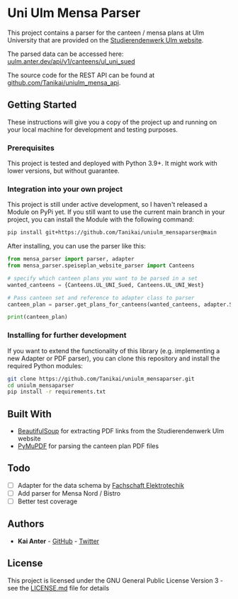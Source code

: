 # Uni Ulm Mensa Parser

This project contains a parser for the canteen / mensa plans at
Ulm University that are provided on the
[Studierendenwerk Ulm website](https://studierendenwerk-ulm.de/essen-trinken/speiseplaene/).

The parsed data can be accessed here:
[uulm.anter.dev/api/v1/canteens/ul_uni_sued](https://uulm.anter.dev/api/v1/canteens/ul_uni_sued)

The source code for the REST API can be found at [github.com/Tanikai/uniulm_mensa_api](https://github.com/Tanikai/uniulm_mensa_api).

## Getting Started

These instructions will give you a copy of the project up and running on
your local machine for development and testing purposes.

### Prerequisites

This project is tested and deployed with Python 3.9+. It might work with lower
versions, but without guarantee.

### Integration into your own project

This project is still under active development, so I haven't released a Module
on PyPi yet. If you still want to use the current main branch in your project,
you can install the Module with the following command:

```sh
pip install git+https://github.com/Tanikai/uniulm_mensaparser@main
```

After installing, you can use the parser like this:

```Python
from mensa_parser import parser, adapter
from mensa_parser.speiseplan_website_parser import Canteens

# specify which canteen plans you want to be parsed in a set
wanted_canteens = {Canteens.UL_UNI_Sued, Canteens.UL_UNI_West}

# Pass canteen set and reference to adapter class to parser
canteen_plan = parser.get_plans_for_canteens(wanted_canteens, adapter.SimpleAdapter)

print(canteen_plan)

```

### Installing for further development

If you want to extend the functionality of this library (e.g. implementing a new
Adapter or PDF parser), you can clone this repository and install the required
Python modules:

```sh
git clone https://github.com/Tanikai/uniulm_mensaparser.git
cd uniulm_mensaparser
pip install -r requirements.txt
```

## Built With

- [BeautifulSoup](https://www.crummy.com/software/BeautifulSoup/) for 
  extracting PDF links from the Studierendenwerk Ulm website
- [PyMuPDF](https://github.com/pymupdf/PyMuPDF) for parsing the canteen plan
  PDF files

## Todo

- [ ] Adapter for the data schema by [Fachschaft Elektrotechik](https://mensaplan.fs-et.de/data/mensaplan.json)
- [ ] Add parser for Mensa Nord / Bistro 
- [ ] Better test coverage

## Authors

- **Kai Anter** - [GitHub](https://github.com/Tanikai) - [Twitter](https://twitter.com/tanikai29)

## License

This project is licensed under the GNU General Public License Version 3 - see
the [LICENSE.md](LICENSE.md) file for details
